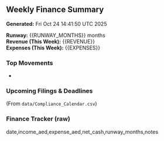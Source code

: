 ## Weekly Finance Summary
**Generated:** Fri Oct 24 14:41:50 UTC 2025

**Runway:** {{RUNWAY_MONTHS}} months  
**Revenue (This Week):** {{REVENUE}}  
**Expenses (This Week):** {{EXPENSES}}

### Top Movements
-

### Upcoming Filings & Deadlines
(From `data/Compliance_Calendar.csv`)

### Finance Tracker (raw)
date,income_aed,expense_aed,net_cash,runway_months,notes

